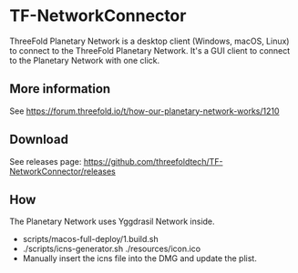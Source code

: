 # TF-NetworkConnector
ThreeFold Planetary Network is a desktop client (Windows, macOS, Linux) to connect to the ThreeFold Planetary Network. It's a GUI client to connect to the Planetary Network with one click.


## More information
See https://forum.threefold.io/t/how-our-planetary-network-works/1210

## Download 
See releases page: https://github.com/threefoldtech/TF-NetworkConnector/releases

## How

The Planetary Network uses Yggdrasil Network inside.

- scripts/macos-full-deploy/1.build.sh
- ./scripts/icns-generator.sh ./resources/icon.ico
- Manually insert the icns file into the DMG and update the plist.
